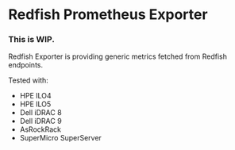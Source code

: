# Redfish Prometheus Exporter

### This is WIP.

Redfish Exporter is providing generic metrics fetched from Redfish endpoints.

Tested with:
* HPE ILO4
* HPE ILO5
* Dell iDRAC 8
* Dell iDRAC 9
* AsRockRack
* SuperMicro SuperServer
